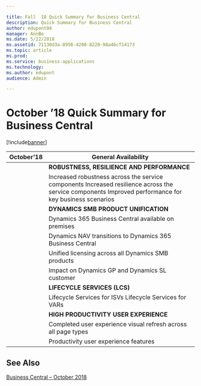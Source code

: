```yaml
---

title: Fall  18 Quick Summary for Business Central
description: Quick Summary for Business Central
author: edupont04
manager: AnnBe
ms.date: 5/22/2018
ms.assetid: 71130d3a-8956-4200-8220-98a46cf14173
ms.topic: article
ms.prod:
ms.service: business-applications
ms.technology:
ms.author: edupont
audience: Admin

---
```

#  October ’18 Quick Summary for Business Central


[!include[banner](../../includes/banner.md)]

| October’18 | **General Availability**                                                                                                                              |
|------------|-------------------------------------------------------------------------------------------------------------------------------------------------------|
|            | **ROBUSTNESS, RESILIENCE AND PERFORMANCE**                                                                                                            |
|            | Increased robustness across the service components Increased resilience across the service components Improved performance for key business scenarios |
|            | **DYNAMICS SMB PRODUCT UNIFICATION**                                                                                                                  |
|            | Dynamics 365 Business Central available on premises                                                                                                   |
|            | Dynamics NAV transitions to Dynamics 365 Business Central                                                                                             |
|            | Unified licensing across all Dynamics SMB products                                                                                                    |
|            | Impact on Dynamics GP and Dynamics SL customer                                                                                                        |
|            | **LIFECYCLE SERVICES (LCS)**                                                                                                                          |
|            | Lifecycle Services for ISVs Lifecycle Services for VARs                                                                                               |
|            | **HIGH PRODUCTIVITY USER EXPERIENCE**                                                                                                                 |
|            | Completed user experience visual refresh across all page types                                                                                        |
|            | Productivity user experience features                                                                                                                 |

## See Also
[Business Central – October 2018](index.md)  
